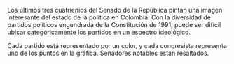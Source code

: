 ﻿Los últimos tres cuatrienios del Senado de la República pintan una imagen interesante del estado de la política en Colombia. Con la diversidad de partidos políticos engendrada de la Constitución de 1991, puede ser difícil ubicar categóricamente los partidos en un espectro ideológico.

Cada partido está representado por un color, y cada congresista representa uno de los puntos en la gráfica. Senadores notables están resaltados.
<!--stackedit_data:
eyJoaXN0b3J5IjpbLTE0NjExNzI2MjVdfQ==
-->